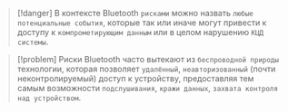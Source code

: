 
> [!danger] 
> В контексте Bluetooth `рисками` можно назвать `любые потенциальные события`, которые так или иначе могут привести к доступу к `компрометирующим данным` или в целом нарушению `КЦД системы`.

> [!problem] 
> Риски Bluetooth часто вытекают из `беспроводной природы` технологии, которая позволяет `удалённый`, `неавторизованный` (почти неконтролируемый) доступ к устройству, предоставляя тем самым возможности `подслушивания`, `кражи данных`, `захвата контроля над устройством`.



